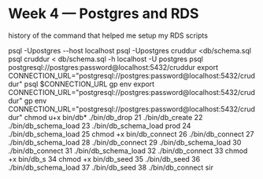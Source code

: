 # Week 4 — Postgres and RDS

history of the command that helped me setup my RDS scripts 

  psql -Upostgres --host localhost
  psql -Upostgres cruddur <db/schema.sql 
  psql cruddur < db/schema.sql -h localhost -U postgres
  psql postgresql://postgres:password@localhost:5432/cruddur
  export CONNECTION_URL="postgresql://postgres:password@localhost:5432/cruddur"
  psql $CONNECTION_URL
  gp env export CONNECTION_URL="postgresql://postgres:password@localhost:5432/cruddur"
  gp env CONNECTION_URL="postgresql://postgres:password@localhost:5432/cruddur"
  chmod u+x bin/db*
  ./bin/db_drop 
    21  ./bin/db_create 
    22  ./bin/db_schema_load 
    23  ./bin/db_schema_load prod
    24  ./bin/db_schema_load 
    25  chmod +x bin/db_connect 
    26  ./bin/db_connect 
    27  ./bin/db_schema_load 
    28  ./bin/db_connect 
    29  ./bin/db_schema_load 
    30  ./bin/db_connect 
    31  ./bin/db_schema_load 
    32  ./bin/db_connect 
    33  chmod +x bin/db_s
    34  chmod +x bin/db_seed 
    35  ./bin/db_seed 
    36  ./bin/db_schema_load 
    37  ./bin/db_seed 
    38  ./bin/db_connect sir

